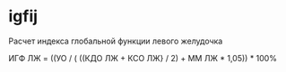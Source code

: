 # igfij

Расчет индекса глобальной функции левого желудочка

ИГФ ЛЖ = ((УО / ( ((КДО ЛЖ + КСО ЛЖ} / 2) + ММ ЛЖ * 1,05)) * 100%
